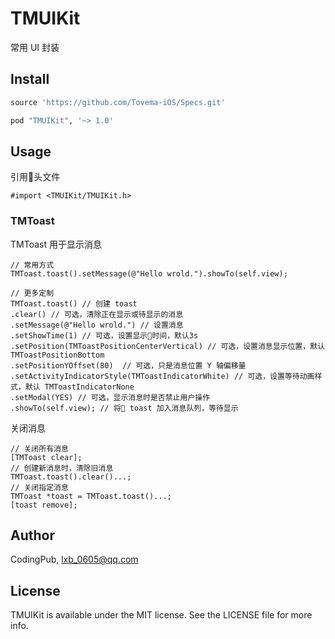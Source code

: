 
# TMUIKit

常用 UI 封装

## Install

```ruby
source 'https://github.com/Tovema-iOS/Specs.git'

pod "TMUIKit", '~> 1.0'
```

## Usage

引用头文件

``` Objc
#import <TMUIKit/TMUIKit.h>
```

### TMToast

TMToast 用于显示消息

``` Objc
// 常用方式
TMToast.toast().setMessage(@"Hello wrold.").showTo(self.view);

// 更多定制
TMToast.toast() // 创建 toast
.clear() // 可选，清除正在显示或待显示的消息
.setMessage(@"Hello wrold.") // 设置消息
.setShowTime(1) // 可选，设置显示时间，默认3s
.setPosition(TMToastPositionCenterVertical) // 可选，设置消息显示位置，默认 TMToastPositionBottom
.setPositionYOffset(80)  // 可选，只是消息位置 Y 轴偏移量
.setActivityIndicatorStyle(TMToastIndicatorWhite) // 可选，设置等待动画样式，默认 TMToastIndicatorNone
.setModal(YES) // 可选，显示消息时是否禁止用户操作
.showTo(self.view); // 将 toast 加入消息队列，等待显示
```

关闭消息

``` Objc
// 关闭所有消息
[TMToast clear];
// 创建新消息时，清除旧消息
TMToast.toast().clear()...;
// 关闭指定消息
TMToast *toast = TMToast.toast()...;
[toast remove];
```

## Author

CodingPub, lxb_0605@qq.com

## License

TMUIKit is available under the MIT license. See the LICENSE file for more info.
